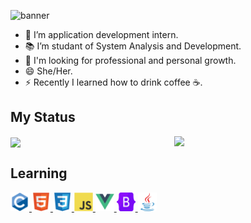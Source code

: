 <!--

### Hi there 👋

**Sabrina51/Sabrina51** is a ✨ _special_ ✨ repository because its `README.md` (this file) appears on your GitHub profile.

Here are some ideas to get you started:

- 🔭 I’m currently working on ...
- 🌱 I’m currently learning ...
- 👯 I’m looking to collaborate on ...
- 🤔 I’m looking for help with ...
- 💬 Ask me about ...
- 📫 How to reach me: ...
- 😄 Pronouns: ...
- ⚡ Fun fact: ...
-->


![banner](https://user-images.githubusercontent.com/76228258/140597613-47dff1ee-df63-49d4-b12d-f3c41781e5c5.png)

- 🔭 I’m application development intern.
- 📚 I’m studant of System Analysis and Development.
- 🌱 I'm looking for professional and personal growth.
- 😄 She/Her.
- ⚡ Recently I learned how to drink coffee ☕. 

My Status
-------------
<a href="https://github.com/anuraghazra/github-readme-stats">
  <img align="center" ha width="49%" src="https://github-readme-stats.vercel.app/api?username=Sabrina51&theme=radical&show_icons=true"/>
</a>
<a href="https://github.com/anuraghazra/convoychat">
  <img align="right" width="48%" src="https://github-readme-stats.vercel.app/api/top-langs/?username=Sabrina51&layout=compact&theme=radical&langs_count=6"/>
</a>


Learning
----------------
<p align="left">
  <a href="https://webstore.ansi.org/Standards/INCITS/INCITSISOIEC98992012" target="_blank"> <img src="https://github.com/devicons/devicon/blob/master/icons/c/c-original.svg" alt="c" width="30" height="30"/> </a>
  <a href="https://www.w3schools.com/html/" target="_blank"> <img src="https://github.com/devicons/devicon/blob/master/icons/html5/html5-original.svg" alt="html5" width="30" height="30"/> </a>
  <a href="https://www.w3schools.com/css/default.asp" target="_blank"> <img src="https://github.com/devicons/devicon/blob/master/icons/css3/css3-original.svg" alt="css3" width="30" height="30"/> </a>
  <a href="https://developer.mozilla.org/pt-BR/docs/Web/JavaScript" target="_blank"> <img src="https://github.com/devicons/devicon/blob/master/icons/javascript/javascript-original.svg" alt="javascript" width="30" height="30"/> </a>
  <a href="https://vuejs.org/" target="_blank"> <img src="https://github.com/devicons/devicon/blob/master/icons/vuejs/vuejs-original.svg" alt="vuejs" width="30" height="30"/> </a>
  <a href="https://getbootstrap.com/" target="_blank"> <img src="https://github.com/devicons/devicon/blob/master/icons/bootstrap/bootstrap-original.svg" alt="bootstrap" width="30" height="30"/> </a>
  <a href="https://www.oracle.com/br/java/" target="_blank"> <img src="https://github.com/devicons/devicon/blob/master/icons/java/java-original.svg" alt="java" width="30" height="30"/> </a>
</p>
